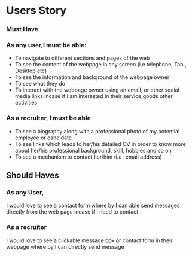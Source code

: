 


# Users Story

### Must Have

### As any user,I must be able:

* To navigate to different sections and pages of the web
* To see the  content of the webpage  in any screen (i.e telephone, Tab., Desktop etc)
* To see the information and background of  the webpage owner
* To see what they do
* To interact with the  webpage owner using an email, or other social media links incase if  I am interested in their service,goods other activities

### As a recruiter, I must be able

* To see a biography along with a professional photo of my potential employee or candidate
* To see links which leads  to her/his detailed CV in order  to know more about  her/his  professional background, skill, hobbies and so on 
* To see a mechanism to contact her/him (i.e- email address)

## Should Haves

### As any User,

I would love to see a contact form where by I can able send messages directly from the web page incase if I need to contact.

### As a recruiter

I would love to see a clickable message box or contact form in their webpage where by I can directly send message
